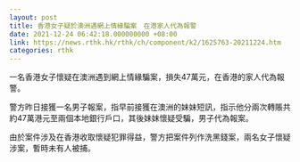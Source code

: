 ```yaml
---
layout: post
title: 香港女子疑於澳洲遇網上情緣騙案　在港家人代為報警
date: 2021-12-24 06:42:18.000000000 +08:00
link: https://news.rthk.hk/rthk/ch/component/k2/1625763-20211224.htm
categories: rthk
---
```


一名香港女子懷疑在澳洲遇到網上情緣騙案，損失47萬元，在香港的家人代為報警。

警方昨日接獲一名男子報案，指早前接獲在澳洲的妹妹短訊，指示他分兩次轉賬共約47萬港元至兩個本地銀行戶口，其後妹妹懷疑受騙，男子代為報案。

由於案件涉及在香港收取懷疑犯罪得益，警方把案件列作洗黑錢案，兩名女子懷疑涉案，暫時未有人被捕。
